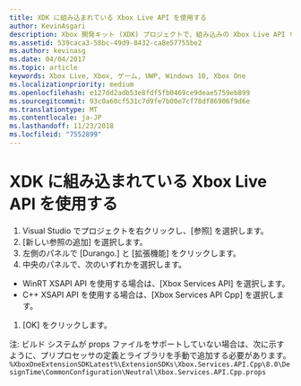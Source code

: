 ```yaml
---
title: XDK に組み込まれている Xbox Live API を使用する
author: KevinAsgari
description: Xbox 開発キット (XDK) プロジェクトで、組み込みの Xbox Live API を使用する方法について説明します。
ms.assetid: 539caca3-58bc-49d9-8432-ca8e57755be2
ms.author: kevinasg
ms.date: 04/04/2017
ms.topic: article
keywords: Xbox Live, Xbox, ゲーム, UWP, Windows 10, Xbox One
ms.localizationpriority: medium
ms.openlocfilehash: e127dd2adb53e8fdf5fb0469ce9deae5759eb899
ms.sourcegitcommit: 93c0a60cf531c7d9fe7b00e7cf78df86906f9d6e
ms.translationtype: MT
ms.contentlocale: ja-JP
ms.lasthandoff: 11/23/2018
ms.locfileid: "7552899"
---
```

# <a name="using-xbox-live-apis-built-into-the-xdk"></a>XDK に組み込まれている Xbox Live API を使用する

1. Visual Studio でプロジェクトを右クリックし、[参照] を選択します。
1. [新しい参照の追加] を選択します。
1. 左側のパネルで [Durango.<build number>]  と [拡張機能] をクリックします。
1. 中央のパネルで、次のいずれかを選択します。
- WinRT XSAPI API を使用する場合は、[Xbox Services API] を選択します。
- C++ XSAPI API を使用する場合は、[Xbox Services API Cpp] を選択します。
1. [OK] をクリックします。

注: ビルド システムが props ファイルをサポートしていない場合は、次に示すように、プリプロセッサの定義とライブラリを手動で追加する必要があります。
`%XboxOneExtensionSDKLatest%\ExtensionSDKs\Xbox.Services.API.Cpp\8.0\DesignTime\CommonConfiguration\Neutral\Xbox.Services.API.Cpp.props`
